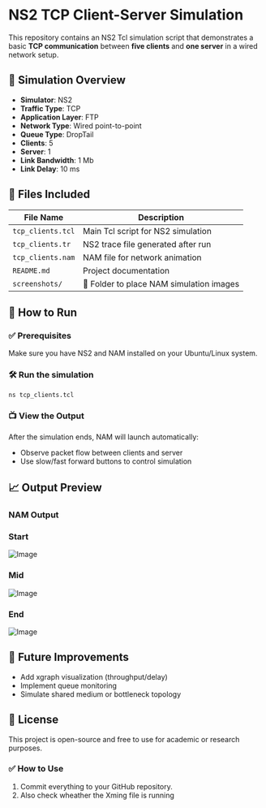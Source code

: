 # NS2 TCP Client-Server Simulation

This repository contains an NS2 Tcl simulation script that demonstrates a basic **TCP communication** between **five clients** and **one server** in a wired network setup.

## 🧠 Simulation Overview

- **Simulator**: NS2
- **Traffic Type**: TCP
- **Application Layer**: FTP
- **Network Type**: Wired point-to-point
- **Queue Type**: DropTail
- **Clients**: 5
- **Server**: 1
- **Link Bandwidth**: 1 Mb
- **Link Delay**: 10 ms

## 📂 Files Included

| File Name          | Description                              |
|-------------------|------------------------------------------|
| `tcp_clients.tcl`  | Main Tcl script for NS2 simulation       |
| `tcp_clients.tr`   | NS2 trace file generated after run       |
| `tcp_clients.nam`  | NAM file for network animation           |
| `README.md`        | Project documentation                    |
| `screenshots/`     | 📸 Folder to place NAM simulation images |

## 🚀 How to Run

### ✅ Prerequisites

Make sure you have NS2 and NAM installed on your Ubuntu/Linux system.

### 🛠️ Run the simulation

```bash
ns tcp_clients.tcl
````

### 📺 View the Output

After the simulation ends, NAM will launch automatically:

* Observe packet flow between clients and server
* Use slow/fast forward buttons to control simulation

## 📈 Output Preview

### NAM Output
### Start
![Image](https://github.com/user-attachments/assets/2a929903-4ddb-49eb-88fa-29100cb52668)
### Mid
![Image](https://github.com/user-attachments/assets/0b092c9c-b876-4c75-8266-c0c8e186f39d)
### End
![Image](https://github.com/user-attachments/assets/40019eac-60d9-4541-82f3-7bbcfd07865c)

## 🧪 Future Improvements

* Add xgraph visualization (throughput/delay)
* Implement queue monitoring
* Simulate shared medium or bottleneck topology

## 📜 License

This project is open-source and free to use for academic or research purposes.

### ✅ How to Use

1. Commit everything to your GitHub repository.
2. Also check wheather the Xming file is running

